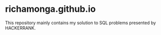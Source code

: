 # richamonga.github.io

This repository mainly contains my solution to SQL problems presented by HACKERRANK.
